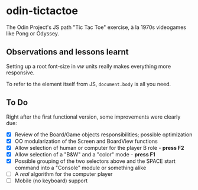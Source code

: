 # odin-tictactoe
The Odin Project's JS path "Tic Tac Toe" exercise, à la 1970s videogames like Pong or Odyssey. 

## Observations and lessons learnt

Setting up a root font-size in _vw_ units really makes everything more responsive.

To refer to the <body> element itself from JS, `document.body` is all you need.

## To Do
Right after the first functional version, some improvements were clearly due:

- [X] Review of the Board/Game objects responsibilities; possible optimization
- [X] OO modularization of the Screen and BoardView functions
- [X] Allow selection of human or computer for the player B role - **press F2**
- [X] Allow selection of a "B&W" and a "color" mode - **press F1**
- [X] Possible grouping of the two selectors above and the SPACE start command into a "Console" module or something alike
- [ ] A _real_ algorithm for the computer player
- [ ] Mobile (no keyboard) support

